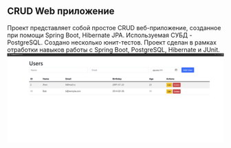 ## CRUD Web приложение
Проект представляет собой простое CRUD веб-приложение, созданное при помощи Spring Boot, Hibernate JPA. Используемая СУБД - PostgreSQL. Создано несколько юнит-тестов. Проект сделан в рамках отработки навыков работы с Spring Boot, PostgreSQL, Hibernate и JUnit.
![img.png](img.png)
